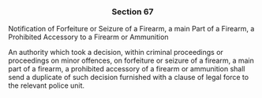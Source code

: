 ### <a name="section_67"></a><p align="center">Section 67</p>

Notification of Forfeiture or Seizure of a Firearm, a main Part of a Firearm, a Prohibited Accessory to a Firearm or Ammunition

An authority which took a decision, within criminal proceedings or proceedings on minor offences, on forfeiture or seizure of a firearm, a main part of a firearm, a prohibited accessory of a firearm or ammunition shall send a duplicate of such decision furnished with a clause of legal force to the relevant police unit.

